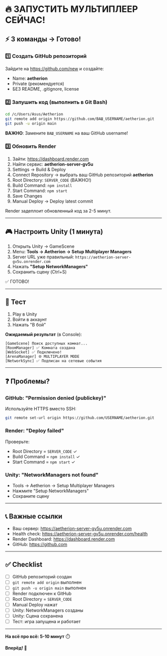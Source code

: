 # 🔥 ЗАПУСТИТЬ МУЛЬТИПЛЕЕР СЕЙЧАС!

## ⚡ 3 команды → Готово!

### 1️⃣ Создать GitHub репозиторий

Зайдите на https://github.com/new и создайте:
- Name: **aetherion**
- Private (рекомендуется)
- БЕЗ README, .gitignore, license

### 2️⃣ Запушить код (выполнить в Git Bash)

```bash
cd /c/Users/Asus/Aetherion
git remote add origin https://github.com/ВАШ_USERNAME/aetherion.git
git push -u origin main
```

**ВАЖНО**: Замените `ВАШ_USERNAME` на ваш GitHub username!

### 3️⃣ Обновить Render

1. Зайти: https://dashboard.render.com
2. Найти сервис: **aetherion-server-gv5u**
3. Settings → Build & Deploy
4. Connect Repository → выбрать ваш GitHub репозиторий **aetherion**
5. Root Directory: `SERVER_CODE` (ВАЖНО!)
6. Build Command: `npm install`
7. Start Command: `npm start`
8. Save Changes
9. Manual Deploy → Deploy latest commit

Render задеплоит обновленный код за 2-5 минут.

---

## 🎮 Настроить Unity (1 минута)

1. Открыть Unity → GameScene
2. Menu: **Tools → Aetherion → Setup Multiplayer Managers**
3. Server URL уже правильный: `https://aetherion-server-gv5u.onrender.com`
4. Нажать **"Setup NetworkManagers"**
5. Сохранить сцену (Ctrl+S)

✅ ГОТОВО!

---

## 🧪 Тест

1. Play в Unity
2. Войти в аккаунт
3. Нажать "В бой"

**Ожидаемый результат** (в Console):
```
[GameScene] Поиск доступных комнат...
[RoomManager] ✅ Комната создана
[WebSocket] ✅ Подключено!
[ArenaManager] 🌐 MULTIPLAYER MODE
[NetworkSync] ✅ Подписан на сетевые события
```

---

## ❓ Проблемы?

### GitHub: "Permission denied (publickey)"
Используйте HTTPS вместо SSH:
```bash
git remote set-url origin https://github.com/USERNAME/aetherion.git
```

### Render: "Deploy failed"
Проверьте:
- Root Directory = `SERVER_CODE` ✓
- Build Command = `npm install` ✓
- Start Command = `npm start` ✓

### Unity: "NetworkManagers not found"
- Tools → Aetherion → Setup Multiplayer Managers
- Нажмите "Setup NetworkManagers"
- Сохраните сцену

---

## 📞 Важные ссылки

- Ваш сервер: https://aetherion-server-gv5u.onrender.com
- Health check: https://aetherion-server-gv5u.onrender.com/health
- Render Dashboard: https://dashboard.render.com
- GitHub: https://github.com

---

## ✅ Checklist

- [ ] GitHub репозиторий создан
- [ ] `git remote add origin` выполнен
- [ ] `git push -u origin main` выполнен
- [ ] Render подключен к GitHub
- [ ] Root Directory = `SERVER_CODE`
- [ ] Manual Deploy нажат
- [ ] Unity: NetworkManagers созданы
- [ ] Unity: Сцена сохранена
- [ ] Тест: игра запущена и работает

---

**На всё про всё: 5-10 минут** ⏱️

**Вперёд! 🚀**
